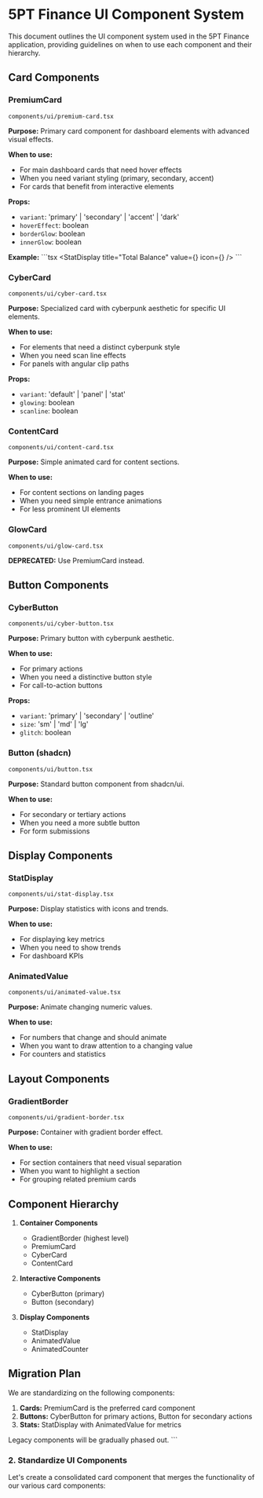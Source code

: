 # 5PT Finance UI Component System

This document outlines the UI component system used in the 5PT Finance application, providing guidelines on when to use each component and their hierarchy.

## Card Components

### PremiumCard
`components/ui/premium-card.tsx`

**Purpose:** Primary card component for dashboard elements with advanced visual effects.

**When to use:**
- For main dashboard cards that need hover effects
- When you need variant styling (primary, secondary, accent)
- For cards that benefit from interactive elements

**Props:**
- `variant`: 'primary' | 'secondary' | 'accent' | 'dark'
- `hoverEffect`: boolean
- `borderGlow`: boolean
- `innerGlow`: boolean

**Example:**
\`\`\`tsx
<PremiumCard variant="primary" hoverEffect={true} borderGlow={true}>
  <StatDisplay
    title="Total Balance"
    value={<AnimatedValue value={balance} formatFn={formatCrypto} />}
    icon={<Wallet />}
  />
</PremiumCard>
\`\`\`

### CyberCard
`components/ui/cyber-card.tsx`

**Purpose:** Specialized card with cyberpunk aesthetic for specific UI elements.

**When to use:**
- For elements that need a distinct cyberpunk style
- When you need scan line effects
- For panels with angular clip paths

**Props:**
- `variant`: 'default' | 'panel' | 'stat'
- `glowing`: boolean
- `scanline`: boolean

### ContentCard
`components/ui/content-card.tsx`

**Purpose:** Simple animated card for content sections.

**When to use:**
- For content sections on landing pages
- When you need simple entrance animations
- For less prominent UI elements

### GlowCard
`components/ui/glow-card.tsx`

**DEPRECATED:** Use PremiumCard instead.

## Button Components

### CyberButton
`components/ui/cyber-button.tsx`

**Purpose:** Primary button with cyberpunk aesthetic.

**When to use:**
- For primary actions
- When you need a distinctive button style
- For call-to-action buttons

**Props:**
- `variant`: 'primary' | 'secondary' | 'outline'
- `size`: 'sm' | 'md' | 'lg'
- `glitch`: boolean

### Button (shadcn)
`components/ui/button.tsx`

**Purpose:** Standard button component from shadcn/ui.

**When to use:**
- For secondary or tertiary actions
- When you need a more subtle button
- For form submissions

## Display Components

### StatDisplay
`components/ui/stat-display.tsx`

**Purpose:** Display statistics with icons and trends.

**When to use:**
- For displaying key metrics
- When you need to show trends
- For dashboard KPIs

### AnimatedValue
`components/ui/animated-value.tsx`

**Purpose:** Animate changing numeric values.

**When to use:**
- For numbers that change and should animate
- When you want to draw attention to a changing value
- For counters and statistics

## Layout Components

### GradientBorder
`components/ui/gradient-border.tsx`

**Purpose:** Container with gradient border effect.

**When to use:**
- For section containers that need visual separation
- When you want to highlight a section
- For grouping related premium cards

## Component Hierarchy

1. **Container Components**
   - GradientBorder (highest level)
   - PremiumCard
   - CyberCard
   - ContentCard

2. **Interactive Components**
   - CyberButton (primary)
   - Button (secondary)

3. **Display Components**
   - StatDisplay
   - AnimatedValue
   - AnimatedCounter

## Migration Plan

We are standardizing on the following components:

1. **Cards:** PremiumCard is the preferred card component
2. **Buttons:** CyberButton for primary actions, Button for secondary actions
3. **Stats:** StatDisplay with AnimatedValue for metrics

Legacy components will be gradually phased out.
\`\`\`

### 2. Standardize UI Components

Let's create a consolidated card component that merges the functionality of our various card components:
